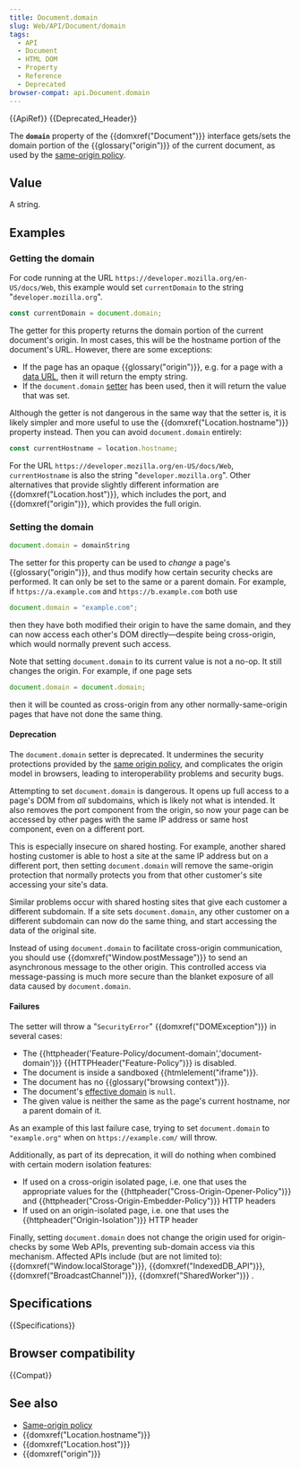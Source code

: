 ```yaml
---
title: Document.domain
slug: Web/API/Document/domain
tags:
  - API
  - Document
  - HTML DOM
  - Property
  - Reference
  - Deprecated
browser-compat: api.Document.domain
---
```

{{ApiRef}} {{Deprecated_Header}}

The **`domain`** property of the {{domxref("Document")}}
interface gets/sets the domain portion of the {{glossary("origin")}} of the current
document, as used by the [same-origin policy](/en-US/docs/Web/Security/Same-origin_policy).

## Value

A string.

## Examples

### Getting the domain

For code running at the URL `https://developer.mozilla.org/en-US/docs/Web`,
this example would set `currentDomain` to the string
"`developer.mozilla.org`".

```js
const currentDomain = document.domain;
```

The getter for this property returns the domain portion of the current document's
origin. In most cases, this will be the hostname portion of the document's URL. However,
there are some exceptions:

- If the page has an opaque {{glossary("origin")}}, e.g. for a page with a [data URL](/en-US/docs/Web/HTTP/Basics_of_HTTP/Data_URIs), then it will
  return the empty string.
- If the `document.domain` [setter](#setter) has been used, then
  it will return the value that was set.

Although the getter is not dangerous in the same way that the setter is, it is likely
simpler and more useful to use the {{domxref("Location.hostname")}} property instead.
Then you can avoid `document.domain` entirely:

```js
const currentHostname = location.hostname;
```

For the URL `https://developer.mozilla.org/en-US/docs/Web`,
`currentHostname` is also the string "`developer.mozilla.org`".
Other alternatives that provide slightly different information are
{{domxref("Location.host")}}, which includes the port, and
{{domxref("origin")}}, which provides the full origin.

### Setting the domain

```js
document.domain = domainString
```

The setter for this property can be used to _change_ a page's
{{glossary("origin")}}, and thus modify how certain security checks are performed. It
can only be set to the same or a parent domain. For example, if
`https://a.example.com` and `https://b.example.com` both use

```js
document.domain = "example.com";
```

then they have both modified their origin to have the same domain, and they can now
access each other's DOM directly—despite being cross-origin, which would normally
prevent such access.

Note that setting `document.domain` to its current value is not a no-op. It
still changes the origin. For example, if one page sets

```js
document.domain = document.domain;
```

then it will be counted as cross-origin from any other normally-same-origin pages that
have not done the same thing.

#### Deprecation

The `document.domain` setter is deprecated. It undermines the security
protections provided by the [same
origin policy](/en-US/docs/Web/Security/Same-origin_policy), and complicates the origin model in browsers, leading to
interoperability problems and security bugs.

Attempting to set `document.domain` is dangerous. It opens up full access to
a page's DOM from _all_ subdomains, which is likely not what is intended. It
also removes the port component from the origin, so now your page can be accessed by
other pages with the same IP address or same host component, even on a different port.

This is especially insecure on shared hosting. For example, another shared hosting
customer is able to host a site at the same IP address but on a different port, then
setting `document.domain` will remove the same-origin protection that
normally protects you from that other customer's site accessing your site's data.

Similar problems occur with shared hosting sites that give each customer a different
subdomain. If a site sets `document.domain`, any other customer on a
different subdomain can now do the same thing, and start accessing the data of the
original site.

Instead of using `document.domain` to facilitate cross-origin communication,
you should use {{domxref("Window.postMessage")}} to send an asynchronous message to the
other origin. This controlled access via message-passing is much more secure than the
blanket exposure of all data caused by `document.domain`.

#### Failures

The setter will throw a "`SecurityError`" {{domxref("DOMException")}} in
several cases:

- The {{httpheader('Feature-Policy/document-domain','document-domain')}}
  {{HTTPHeader("Feature-Policy")}} is disabled.
- The document is inside a sandboxed {{htmlelement("iframe")}}.
- The document has no {{glossary("browsing context")}}.
- The document's [effective
  domain](https://html.spec.whatwg.org/multipage/origin.html#concept-origin-effective-domain) is `null`.
- The given value is neither the same as the page's current hostname, nor a parent
  domain of it.

As an example of this last failure case, trying to set `document.domain` to
`"example.org"` when on `https://example.com/` will throw.

Additionally, as part of its deprecation, it will do nothing when combined with certain
modern isolation features:

- If used on a cross-origin isolated page, i.e. one that uses the appropriate values
  for the {{httpheader("Cross-Origin-Opener-Policy")}} and
  {{httpheader("Cross-Origin-Embedder-Policy")}} HTTP headers
- If used on an origin-isolated page, i.e. one that uses the
  {{httpheader("Origin-Isolation")}} HTTP header

Finally, setting `document.domain` does not change the origin used for
origin-checks by some Web APIs, preventing sub-domain access via this mechanism.
Affected APIs include (but are not limited to):
{{domxref("Window.localStorage")}}, {{domxref("IndexedDB_API")}}, {{domxref("BroadcastChannel")}}, {{domxref("SharedWorker")}} .

## Specifications

{{Specifications}}

## Browser compatibility

{{Compat}}

## See also

- [Same-origin policy](/en-US/docs/Web/Security/Same-origin_policy)
- {{domxref("Location.hostname")}}
- {{domxref("Location.host")}}
- {{domxref("origin")}}

